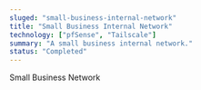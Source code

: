 ```yaml
---
sluged: "small-business-internal-network"
title: "Small Business Internal Network"
technology: ["pfSense", "Tailscale"]
summary: "A small business internal network."
status: "Completed"
---
```


Small Business Network
